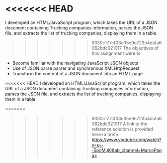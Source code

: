 <<<<<<< HEAD
=======
I developed an HTML/JavaScript program, which takes the URL of a JSON document containing Trucking companies information, parses the JSON file, and extracts the list of trucking companies, displaying them in a table. 

>>>>>>> 9330c177cf03e35e9e723b4dafa6062bdc921017
The objectives of this assignment were to
<ul>
<li> Become familiar with the navigating JavaScript JSON objects </li>
<li> Use of JSON.parse parser and synchronous XMLHttpRequest     </li>
<li> Transform the content of a JSON document into an HTML page  </li>
</ul>

<<<<<<< HEAD
I developed an HTML/JavaScript program, which takes the URL of a JSON document containing Trucking companies information, parses the JSON file, and extracts the list of trucking companies, displaying them in a table. 

=======
>>>>>>> 9330c177cf03e35e9e723b4dafa6062bdc921017
A link to the reference solution is provided here<a href= https://www.youtube.com/watch?v=u---5poMJj0&ab_channel=MarcoPapa>
